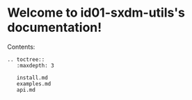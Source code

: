 # Welcome to id01-sxdm-utils's documentation!

Contents:

```{eval-rst}
.. toctree::
   :maxdepth: 3

   install.md
   examples.md
   api.md
```